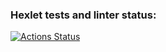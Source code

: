 ### Hexlet tests and linter status:
[![Actions Status](https://github.com/Jeddsenn/backend-project-44/workflows/hexlet-check/badge.svg)](https://github.com/Jeddsenn/backend-project-44/actions)